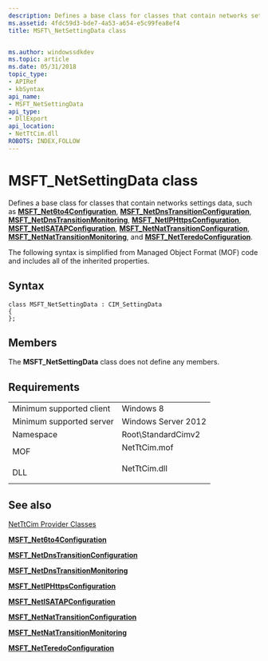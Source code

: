 ```yaml
---
description: Defines a base class for classes that contain networks settings data, such as MSFT\_Net6to4Configuration, MSFT\_NetDnsTransitionConfiguration, MSFT\_NetDnsTransitionMonitoring, MSFT\_NetIPHttpsConfiguration, MSFT\_NetISATAPConfiguration, MSFT\_NetNatTransitionConfiguration, MSFT\_NetNatTransitionMonitoring, and MSFT\_NetTeredoConfiguration.
ms.assetid: 4fdc59d3-bde7-4a53-a654-e5c99fea8ef4
title: MSFT\_NetSettingData class


ms.author: windowssdkdev
ms.topic: article
ms.date: 05/31/2018
topic_type: 
- APIRef
- kbSyntax
api_name: 
- MSFT_NetSettingData
api_type: 
- DllExport
api_location: 
- NetTtCim.dll
ROBOTS: INDEX,FOLLOW
---
```


# MSFT\_NetSettingData class

Defines a base class for classes that contain networks settings data, such as [**MSFT\_Net6to4Configuration**](msft-net6to4configuration.md), [**MSFT\_NetDnsTransitionConfiguration**](msft-netdnstransitionconfiguration.md), [**MSFT\_NetDnsTransitionMonitoring**](msft-netdnstransitionmonitoring.md), [**MSFT\_NetIPHttpsConfiguration**](msft-netiphttpsconfiguration.md), [**MSFT\_NetISATAPConfiguration**](msft-netisatapconfiguration.md), [**MSFT\_NetNatTransitionConfiguration**](msft-netnattransitionconfiguration.md), [**MSFT\_NetNatTransitionMonitoring**](msft-netnattransitionmonitoring.md), and [**MSFT\_NetTeredoConfiguration**](msft-netteredoconfiguration.md).

The following syntax is simplified from Managed Object Format (MOF) code and includes all of the inherited properties.

## Syntax

``` syntax
class MSFT_NetSettingData : CIM_SettingData
{
};
```

## Members

The **MSFT\_NetSettingData** class does not define any members.

## Requirements



|                                     |                                                                                         |
|-------------------------------------|-----------------------------------------------------------------------------------------|
| Minimum supported client<br/> | Windows 8<br/>                                                                    |
| Minimum supported server<br/> | Windows Server 2012<br/>                                                          |
| Namespace<br/>                | Root\\StandardCimv2<br/>                                                          |
| MOF<br/>                      | <dl> <dt>NetTtCim.mof</dt> </dl> |
| DLL<br/>                      | <dl> <dt>NetTtCim.dll</dt> </dl> |



## See also

<dl> <dt>

[NetTtCim Provider Classes](network-transition-classes.md)
</dt> <dt>

[**MSFT\_Net6to4Configuration**](msft-net6to4configuration.md)
</dt> <dt>

[**MSFT\_NetDnsTransitionConfiguration**](msft-netdnstransitionconfiguration.md)
</dt> <dt>

[**MSFT\_NetDnsTransitionMonitoring**](msft-netdnstransitionmonitoring.md)
</dt> <dt>

[**MSFT\_NetIPHttpsConfiguration**](msft-netiphttpsconfiguration.md)
</dt> <dt>

[**MSFT\_NetISATAPConfiguration**](msft-netisatapconfiguration.md)
</dt> <dt>

[**MSFT\_NetNatTransitionConfiguration**](msft-netnattransitionconfiguration.md)
</dt> <dt>

[**MSFT\_NetNatTransitionMonitoring**](msft-netnattransitionmonitoring.md)
</dt> <dt>

[**MSFT\_NetTeredoConfiguration**](msft-netteredoconfiguration.md)
</dt> </dl>

 

 




